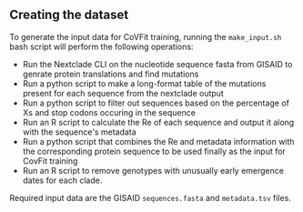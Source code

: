 ## Creating the dataset

To generate the input data for CoVFit training, running the `make_input.sh` bash script will perform the following operations:

- Run the Nextclade CLI on the nucleotide sequence fasta from GISAID to genrate protein translations and find mutations
- Run a python script to make a long-format table of the mutations present for each sequence from the nextclade output
- Run a python script to filter out sequences based on the percentage of Xs and stop codons occuring in the sequence
- Run an R script to calculate the Re of each sequence and output it along with the sequence's metadata
- Run a python script that combines the Re and metadata information with the corresponding protein sequence to be used finally as the input for CovFit training
- Run an R script to remove genotypes with unusually early emergence dates for each clade.

Required input data are the GISAID `sequences.fasta` and `metadata.tsv` files.